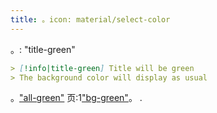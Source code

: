 ```yaml
---
title: 。icon: material/select-color
---
```


。: "title-green"

```md
> [!info|title-green] Title will be green
> The background color will display as usual
```

。["all-green"](../combined-styling/page-7.md)
页:1["bg-green"](../bg-styling/page-7.md)。
.

